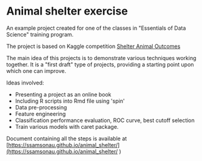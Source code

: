 # Animal shelter exercise

An example project created for one of the classes in "Essentials of Data Science" training program. 

The project is based on Kaggle competition [Shelter Animal Outcomes](https://www.kaggle.com/c/shelter-animal-outcomes)

The main idea of this projects is to demonstrate various techniques working together. It is a "first draft" type of projects, providing a starting point upon which one can improve.

Ideas involved:

* Presenting a project as an online book
* Including R scripts into Rmd file using 'spin'
* Data pre-processing
* Feature engineering 
* Classification performance evaluation, ROC curve, best cutoff selection
* Train various models with caret package. 


Document containing all the steps is available at [https://ssamsonau.github.io/animal_shelter/](https://ssamsonau.github.io/animal_shelter/
)

